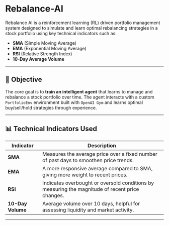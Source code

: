 # Rebalance-AI

Rebalance AI is a reinforcement learning (RL) driven portfolio management system designed to simulate and learn optimal rebalancing strategies in a stock portfolio using key technical indicators such as:

- **SMA** (Simple Moving Average)
- **EMA** (Exponential Moving Average)
- **RSI** (Relative Strength Index)
- **10-Day Average Volume**

---

## 🧠 Objective

The core goal is to **train an intelligent agent** that learns to manage and rebalance a stock portfolio over time. The agent interacts with a custom `PortfolioEnv` environment built with `OpenAI Gym` and learns optimal buy/sell/hold strategies through experience.

---

## 📊 Technical Indicators Used

| Indicator         | Description |
|------------------|-------------|
| **SMA**          | Measures the average price over a fixed number of past days to smoothen price trends. |
| **EMA**          | A more responsive average compared to SMA, giving more weight to recent prices. |
| **RSI**          | Indicates overbought or oversold conditions by measuring the magnitude of recent price changes. |
| **10-Day Volume**| Average volume over 10 days, helpful for assessing liquidity and market activity. |

---
